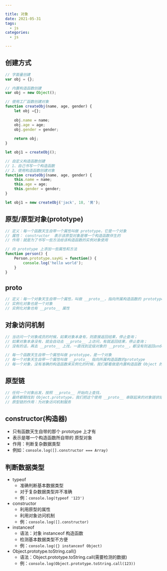```yaml
---

title: 对象
date: 2021-05-31
tags:
  - js
categories:
  - js

---
```


<articleTop></articleTop>

## 创建方式

```javascript
// 字面量创建
var obj = {};

// 内置构造函数创建
var obj = new Object();

// 使用工厂函数创建对象
function createObj(name, age, gender) {
    let obj ={};
    
    obj.name = name;
    obj.age = age;
    obj.gender = gender;
    
    return obj;
}

let obj1 = createObj();

// 自定义构造函数创建
// 1、自己书写一个构造函数
// 2、使用构造函数创建对象
function createObj(name, age, gender) {    
    this.name = name;
    this.age = age;
    this.gender = gender;
}

let obj1 = new createObj('jack', 18, '男');
```

## 原型/原型对象(prototype)

```javascript
// 定义：每一个函数天生自带一个属性叫做 prototype，它是一个对象
// 属性： constructor  表示该原型对象是哪一个构造函数伴生的
// 作用：就是为了书写一些方法给该构造函数的实例对象使用

// 向 prototype 上添加一些属性和方法
function person() {
    Person.prototype.sayHi = function() {
        console.log('hello world');
    }
}
```

## __proto__

```javascript
// 定义：每一个对象天生自带一个属性，叫做 __proto__，指向所属构造函数的 prototype
// 实例化对象也是一个对象
// 实例化对象也有 __proto__ 属性
```

## 对象访问机制

```javascript
// 当访问一个对象成员的时候，如果对象本身有，则直接返回结果，停止查询；
// 如果对象本身没有，就会自动去 __proto__ 上访问，有就返回结果，停止查询；
// 没有的话，再去 __proto__ 上找，一直找到定级对象的 __proto__，都没有则返回undefined

// 每一个函数天生自带一个属性叫做 prototype，是一个对象
// 每一个对象天生自带一个属性叫做 __proto__ 指向所属构造函数的prototype
// 每一个对象，没有准确的构造函数来实例化的时候，我们都看做是内置构造函数 Object 的实例
```

## 原型链

```javascript
// 任何一个对象出发，按照 __proto__ 开始向上查找，
// 最终都鞥找到 Object.prototype，我们把这个使用 __proto__ 串联起来的对象链状结构，叫做原型链
// 原型链的作用：为对象访问机制服务
```

## constructor(构造器)

+ 只有函数天生自带的那个 prototype 上才有
+ 表示是哪一个构造函数所自带的 原型对象
+ 作用：判断复杂数据类型
+ 例如：`console.log([].constructor === Array)`

## 判断数据类型

+ typeof
  + 准确判断基本数据类型
  + 对于复杂数据类型并不准确
  + 例：`console.log(typeof '123')`
+ constructor 
  + 利用原型的属性
  + 利用对象访问机制
  + 例：`console.log([].constructor)`
+ instanceof
  + 语法：对象 instanceof 构造函数
  + 检测基本数据类型不方便
  + 例：`console.log({} instanceof Object)`
+ Object.prototype.toString.call()
  + 语法：Object.prototype.toString.call(需要检测的数据)
  + 例：`console.log(Object.prototype.toString.call(123))`